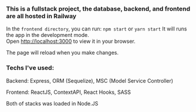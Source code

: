 ### This is a fullstack project, the database, backend, and frontend are all hosted in Railway

In the `frontend directory`, you can run: `npm start` or `yarn start`
It will runs the app in the development mode.\
Open [http://localhost:3000](http://localhost:3000) to view it in your browser.

The page will reload when you make changes.

### Techs I've used: 
  <p>Backend: Express, ORM (Sequelize), MSC (Model Service Controller) </P>
  <p>Frontend: ReactJS, ContextAPI, React Hooks, SASS</p>
  <p>Both of stacks was loaded in Node.JS</p>
